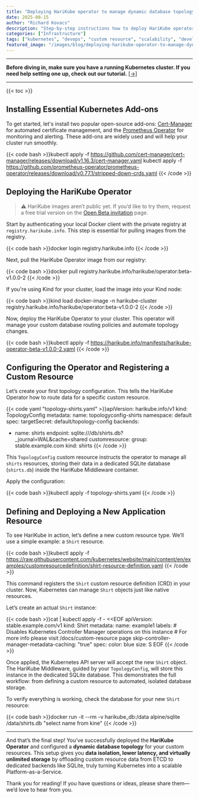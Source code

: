 ```yaml
---
title: "Deploying HariKube operator to manage dynamic database topology"
date: 2025-08-15
author: "Richard Kovacs"
description: "Step-by-step instructions how to deploy HariKube operator."
categories: ["Infrastructure"]
tags: ["kubernetes", "devops", "custom resource", "scalability", "development"]
featured_image: "/images/blog/deploying-harikube-operator-to-manage-dynamic-database-topology.png"
---
```


---

**Before diving in, make sure you have a running Kubernetes cluster. If you need help setting one up, check out our tutorial.** [[→]](/blog/start-kubernetes-prepared-for-huge-data-handling/)

---

{{< toc >}}

## Installing Essential Kubernetes Add-ons

To get started, let's install two popular open-source add-ons: [Cert-Manager](https://github.com/cert-manager/cert-manager) for automated certificate management, and the [Prometheus Operator](https://github.com/prometheus-operator/prometheus-operator) for monitoring and alerting. These add-ons are widely used and will help your cluster run smoothly.

{{< code bash >}}kubectl apply -f https://github.com/cert-manager/cert-manager/releases/download/v1.16.3/cert-manager.yaml
kubectl apply -f https://github.com/prometheus-operator/prometheus-operator/releases/download/v0.77.1/stripped-down-crds.yaml
{{< /code >}}

## Deploying the HariKube Operator

> ⚠️ HariKube images aren’t public yet. If you’d like to try them, request a free trial version on the [Open Beta invitation](/beta-invitation/) page.

Start by authenticating your local Docker client with the private registry at `registry.harikube.info`. This step is essential for pulling images from the registry.

{{< code bash >}}docker login registry.harikube.info
{{< /code >}}

Next, pull the HariKube Operator image from our registry:

{{< code bash >}}docker pull registry.harikube.info/harikube/operator:beta-v1.0.0-2
{{< /code >}}

If you're using Kind for your cluster, load the image into your Kind node:

{{< code bash >}}kind load docker-image -n harikube-cluster registry.harikube.info/harikube/operator:beta-v1.0.0-2
{{< /code >}}

Now, deploy the HariKube Operator to your cluster. This operator will manage your custom database routing policies and automate topology changes.

{{< code bash >}}kubectl apply -f https://harikube.info/manifests/harikube-operator-beta-v1.0.0-2.yaml
{{< /code >}}

## Configuring the Operator and Registering a Custom Resource

Let’s create your first topology configuration. This tells the HariKube Operator how to route data for a specific custom resource.

{{< code yaml "topology-shirts.yaml" >}}apiVersion: harikube.info/v1
kind: TopologyConfig
metadata:
  name: topologyconfig-shirts
  namespace: default
spec:
  targetSecret: default/topology-config
  backends:
  - name: shirts
    endpoint: sqlite:///db/shirts.db?_journal=WAL&cache=shared
    customresource:
      group: stable.example.com
      kind: shirts
{{< /code >}}

This `TopologyConfig` custom resource instructs the operator to manage all `shirts` resources, storing their data in a dedicated SQLite database (`shirts.db`) inside the HariKube Middleware container.

Apply the configuration:

{{< code bash >}}kubectl apply -f topology-shirts.yaml
{{< /code >}}

## Defining and Deploying a New Application Resource

To see HariKube in action, let’s define a new custom resource type. We’ll use a simple example: a `Shirt` resource.

{{< code bash >}}kubectl apply -f https://raw.githubusercontent.com/kubernetes/website/main/content/en/examples/customresourcedefinition/shirt-resource-definition.yaml
{{< /code >}}

This command registers the `Shirt` custom resource definition (CRD) in your cluster. Now, Kubernetes can manage `Shirt` objects just like native resources.

Let’s create an actual `Shirt` instance:

{{< code bash >}}cat | kubectl apply -f - <<EOF
apiVersion: stable.example.com/v1
kind: Shirt
metadata:
  name: example1
  labels:
    # Disables Kubernetes Controller Manager operations on this instance
    # For more info please visit /docs/custom-resource page
    skip-controller-manager-metadata-caching: "true"
spec:
  color: blue
  size: S
EOF
{{< /code >}}

Once applied, the Kubernetes API server will accept the new `Shirt` object. The HariKube Middleware, guided by your `TopologyConfig`, will store this instance in the dedicated SQLite database. This demonstrates the full workflow: from defining a custom resource to automated, isolated database storage.

To verify everything is working, check the database for your new `Shirt` resource:

{{< code bash >}}docker run -it --rm -v harikube_db:/data alpine/sqlite /data/shirts.db "select name from kine"
{{< /code >}}

---

And that’s the final step! You’ve successfully deployed the **HariKube Operator** and configured a **dynamic database topology** for your custom resources. This setup gives you **data isolation, lower latency, and virtually unlimited storage** by offloading custom resource data from ETCD to dedicated backends like SQLite, truly turning Kubernetes into a scalable Platform-as-a-Service.

Thank you for reading! If you have questions or ideas, please share them—we’d love to hear from you.